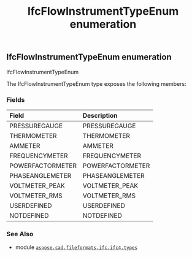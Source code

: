 ﻿---
title: IfcFlowInstrumentTypeEnum enumeration
second_title: Aspose.CAD for Python via .NET API References
description: 
type: docs
weight: 2800
url: /aspose.cad.fileformats.ifc.ifc4.types/ifcflowinstrumenttypeenum/
is_root: false
---

## IfcFlowInstrumentTypeEnum enumeration

IfcFlowInstrumentTypeEnum



The IfcFlowInstrumentTypeEnum type exposes the following members:

### Fields
| Field | Description |
| :- | :- |
| PRESSUREGAUGE | PRESSUREGAUGE |
| THERMOMETER | THERMOMETER |
| AMMETER | AMMETER |
| FREQUENCYMETER | FREQUENCYMETER |
| POWERFACTORMETER | POWERFACTORMETER |
| PHASEANGLEMETER | PHASEANGLEMETER |
| VOLTMETER_PEAK | VOLTMETER_PEAK |
| VOLTMETER_RMS | VOLTMETER_RMS |
| USERDEFINED | USERDEFINED |
| NOTDEFINED | NOTDEFINED |



### See Also
* module [`aspose.cad.fileformats.ifc.ifc4.types`](..)
